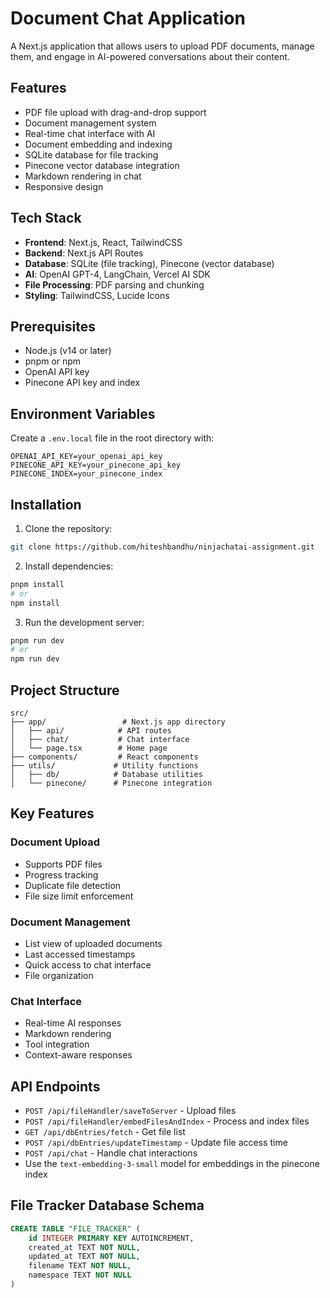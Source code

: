 # Document Chat Application

A Next.js application that allows users to upload PDF documents, manage them, and engage in AI-powered conversations about their content.

## Features

- PDF file upload with drag-and-drop support
- Document management system
- Real-time chat interface with AI
- Document embedding and indexing
- SQLite database for file tracking
- Pinecone vector database integration
- Markdown rendering in chat
- Responsive design

## Tech Stack

- **Frontend**: Next.js, React, TailwindCSS
- **Backend**: Next.js API Routes
- **Database**: SQLite (file tracking), Pinecone (vector database)
- **AI**: OpenAI GPT-4, LangChain, Vercel AI SDK
- **File Processing**: PDF parsing and chunking
- **Styling**: TailwindCSS, Lucide Icons

## Prerequisites

- Node.js (v14 or later)
- pnpm or npm
- OpenAI API key
- Pinecone API key and index

## Environment Variables

Create a `.env.local` file in the root directory with:

```env
OPENAI_API_KEY=your_openai_api_key
PINECONE_API_KEY=your_pinecone_api_key
PINECONE_INDEX=your_pinecone_index
```

## Installation

1. Clone the repository:
```bash
git clone https://github.com/hiteshbandhu/ninjachatai-assignment.git
```

2. Install dependencies:
```bash
pnpm install
# or
npm install
```

3. Run the development server:
```bash
pnpm run dev
# or
npm run dev
```

## Project Structure

```
src/
├── app/                 # Next.js app directory
│   ├── api/            # API routes
│   ├── chat/           # Chat interface
│   └── page.tsx        # Home page
├── components/         # React components
├── utils/             # Utility functions
│   ├── db/            # Database utilities
│   └── pinecone/      # Pinecone integration
```

## Key Features

### Document Upload
- Supports PDF files
- Progress tracking
- Duplicate file detection
- File size limit enforcement

### Document Management
- List view of uploaded documents
- Last accessed timestamps
- Quick access to chat interface
- File organization

### Chat Interface
- Real-time AI responses
- Markdown rendering
- Tool integration
- Context-aware responses

## API Endpoints

- `POST /api/fileHandler/saveToServer` - Upload files
- `POST /api/fileHandler/embedFilesAndIndex` - Process and index files
- `GET /api/dbEntries/fetch` - Get file list
- `POST /api/dbEntries/updateTimestamp` - Update file access time
- `POST /api/chat` - Handle chat interactions
- Use the `text-embedding-3-small` model for embeddings in the pinecone index

## File Tracker Database Schema

```sql
CREATE TABLE "FILE_TRACKER" (
    id INTEGER PRIMARY KEY AUTOINCREMENT,
    created_at TEXT NOT NULL,
    updated_at TEXT NOT NULL,
    filename TEXT NOT NULL,
    namespace TEXT NOT NULL
)
```

